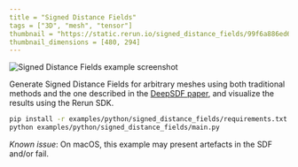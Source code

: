 ```yaml
---
title = "Signed Distance Fields"
tags = ["3D", "mesh", "tensor"]
thumbnail = "https://static.rerun.io/signed_distance_fields/99f6a886ed6f41b6a8e9023ba917a98668eaee70/480w.png"
thumbnail_dimensions = [480, 294]
---
```


<picture>
  <source media="(max-width: 480px)" srcset="https://static.rerun.io/signed_distance_fields/99f6a886ed6f41b6a8e9023ba917a98668eaee70/480w.png">
  <source media="(max-width: 768px)" srcset="https://static.rerun.io/signed_distance_fields/99f6a886ed6f41b6a8e9023ba917a98668eaee70/768w.png">
  <source media="(max-width: 1024px)" srcset="https://static.rerun.io/signed_distance_fields/99f6a886ed6f41b6a8e9023ba917a98668eaee70/1024w.png">
  <source media="(max-width: 1200px)" srcset="https://static.rerun.io/signed_distance_fields/99f6a886ed6f41b6a8e9023ba917a98668eaee70/1200w.png">
  <img src="https://static.rerun.io/signed_distance_fields/99f6a886ed6f41b6a8e9023ba917a98668eaee70/full.png" alt="Signed Distance Fields example screenshot">
</picture>

Generate Signed Distance Fields for arbitrary meshes using both traditional methods and the one described in the [DeepSDF paper](https://arxiv.org/abs/1901.05103), and visualize the results using the Rerun SDK.

```bash
pip install -r examples/python/signed_distance_fields/requirements.txt
python examples/python/signed_distance_fields/main.py
```

_Known issue_: On macOS, this example may present artefacts in the SDF and/or fail.